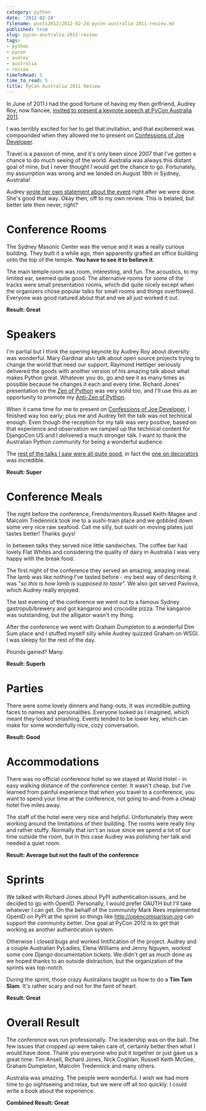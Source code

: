 ```yaml
---
category: python
date: '2012-02-24'
filename: posts2012/2012-02-24-pycon-australia-2011-review.md
published: true
slug: pycon-australia-2011-review
tags:
- python
- pycon
- audrey
- australia
- review
timeToRead: 5
time_to_read: 5
title: PyCon Australia 2011 Review
---
```


In June of 2011 I had the good fortune of having my then girlfriend,
Audrey Roy, now fiancee, [invited to present a keynote speech at PyCon
Australia
2011](https://pydanny.blogspot.com/2011/06/im-going-to-pycon-australia.html).

I was terribly excited for her to get that invitation, and that
excitement was compounded when they allowed me to present on
[Confessions of Joe
Developer](http://www.slideshare.net/pydanny/confessions-of-a-joe-developer%60:).

Travel is a passion of mine, and it's only been since 2007 that I've
gotten a chance to do much seeing of the world. Australia was always
this distant goal of mine, but I never thought I would get the chance to
go. Fortunately, my assumption was wrong and we landed on August 18th in
Sydney, Australia!

Audrey [wrote her own statement about the
event](http://audreyr.posterous.com/thank-you-pycon-au) right after we
were done. She's good that way. Okay then, off to my own review. This
is belated, but better late then never, right?

Conference Rooms
================

The Sydney Masonic Center was the venue and it was a really curious
building. They built it a while ago, then apparently grafted an office
building onto the top of the temple. **You have to see it to believe
it**.

The main temple room was room, interesting, and fun. The acoustics, to
my limited ear, seemed quite good. The alternative rooms for some of the
tracks were small presentation rooms, which did quite nicely except when
the organizers chose popular talks for small rooms and things
overflowed. Everyone was good natured about that and we all just worked
it out.

**Result: Great**

Speakers
========

I'm partial but I think the opening keynote by Audrey Roy about
diversity was wonderful. Mary Gardinar also talk about open source
projects trying to change the world that need our support. Raymond
Hettiger seriously delivered the goods with another version of his
amazing talk about what makes Python great. Whatever you do, go and see
it as many times as possible because he changes it each and every time.
Richard Jones' presentation on the [Zen of
Python](https://pydanny-event-notes.readthedocs.org/en/latest/PyconAU2011/zen_of_python.html)
was very solid too, and I'll use this as an opportunity to promote my
[Anti-Zen of Python](http://pypi.python.org/pypi/that).

When it came time for me to present on [Confessions of Joe
Developer](http://www.slideshare.net/pydanny/confessions-of-a-joe-developer%60:),
I finished way too early; plus me and Audrey felt the talk was not
technical enough. Even though the reception for my talk was very
positive, based on that experience and observation we ramped up the
technical content for DjangoCon US and I delivered a much stronger talk.
I want to thank the Australian Python community for being a wonderful
audience.

The [rest of the talks I saw were all quite
good](https://pydanny-event-notes.readthedocs.org/en/latest/PyconAU2011/index.html),
in fact the [one on
decorators](https://pydanny-event-notes.readthedocs.org/en/latest/PyconAU2011/decorators.html)
was incredible.

**Result: Super**

Conference Meals
================

The night before the conference, Frends/mentors Russell Keith-Magee and
Malcolm Tredennick took me to a sushi-train place and we gobbled down
some very nice raw seafood. Call me silly, but sushi on moving plates
just tastes better! Thanks guys!

In between talks they served nice little sandwiches. The coffee bar had
lovely Flat Whites and considering the quality of dairy in Australia I
was very happy with the break food.

The first night of the conference they served an amazing, amazing meal.
The lamb was like nothing I've tasted before - my best way of
describing it was "*so this is how lamb is supposed to taste*". We
also got served Pavlova, which Audrey really enjoyed.

The last evening of the conference we went out to a famous Sydney
gastropub/brewery and got kangaroo and crocodile pizza. The kangaroo was
outstanding, but the alligator wasn't my thing.

After the conference we went with Graham Dumpleton to a wonderful Dim
Sum place and I stuffed myself silly while Audrey quizzed Graham on
WSGI. I was sleepy for the rest of the day.

Pounds gained? Many.

**Result: Superb**

Parties
=======

There were some lovely dinners and hang-outs. It was incredible putting
faces to names and personalities. Everyone looked as I imagined, which
meant they looked smashing. Events tended to be lower key, which can
make for some wonderfully nice, cozy conversation.

**Result: Good**

Accommodations
==============

There was no official conference hotel so we stayed at World Hotel - in
easy walking distance of the conference center. It wasn't cheap, but
I've learned from painful experience that when you travel to a
conference, you want to spend your time at the conference, not going
to-and-from a cheap hotel five miles away.

The staff of the hotel were very nice and helpful. Unfortunately they
were working around the limitations of their building. The rooms were
really tiny and rather stuffy. Normally that isn't an issue since we
spend a lot of our time outside the room, but in this case Audrey was
polishing her talk and needed a quiet room.

**Result: Average but not the fault of the conference**

Sprints
=======

We talked with Richard Jones about PyPI authentication issues, and he
decided to go with OpenID. Personally, I would prefer OAUTH but I'll
take whatever I can get. On the behalf of the community Mark Rees
implemented OpenID on PyPI at the sprint so things like
<http://opencomparison.org> can support the community better. One goal
at PyCon 2012 is to get that working as another authentication system.

Otherwise I closed bugs and worked lintification of the project. Audrey
and a couple Australian PyLadies, Elena Williams and Jenny Nguyen,
worked some core Django documentation tickets. We didn't get as much
done as we hoped thanks to an outside distraction, but the organization
of the sprints was top-notch.

During the sprint, those crazy Australians taught us how to do a **Tim
Tam Slam**. It's rather scary and not for the faint of heart.

**Result: Great**

Overall Result
==============

The conference was run professionally. The leadership was on the ball.
The few issues that cropped up were taken care of, certainly better then
what I would have done. Thank you everyone who put it together or just
gave us a great time: Tim Ansell, Richard Jones, Nick Coghlan, Russell
Keith McGee, Graham Dumpleton, Malcolm Tredennick and many others.

Australia was amazing. The people were wonderful. I wish we had more
time to go sightseeing and relax, but we were off all too quickly. I
could write a book about the experience.

**Combined Result: Great**
